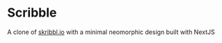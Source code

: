 # Scribble

A clone of [skribbl.io](https://skribbl.io/) with a minimal neomorphic design built with NextJS
